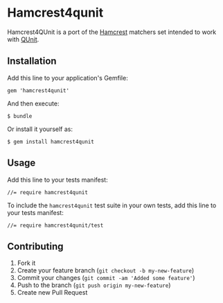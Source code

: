 # Hamcrest4qunit

Hamcrest4QUnit is a port of the [Hamcrest](http://code.google.com/p/hamcrest/)
matchers set intended to work with [QUnit](http://docs.jquery.com/Qunit).

## Installation

Add this line to your application's Gemfile:

    gem 'hamcrest4qunit'

And then execute:

    $ bundle

Or install it yourself as:

    $ gem install hamcrest4qunit

## Usage

Add this line to your tests manifest:

    //= require hamcrest4qunit

To include the `hamcrest4qunit` test suite in your own tests, add this line to your tests manifest:

    //= require hamcrest4qunit/test

## Contributing

1. Fork it
2. Create your feature branch (`git checkout -b my-new-feature`)
3. Commit your changes (`git commit -am 'Added some feature'`)
4. Push to the branch (`git push origin my-new-feature`)
5. Create new Pull Request
